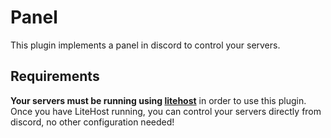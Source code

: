 # Panel

This plugin implements a panel in discord to control your servers.

## Requirements
**Your servers must be running using [litehost](https://github.com/iDarkLightning/LiteHost)** in order to use this plugin.
Once you have LiteHost running, you can control your servers directly from discord, no other configuration needed!